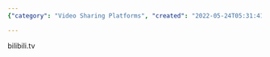 ```yaml
---
{"category": "Video Sharing Platforms", "created": "2022-05-24T05:31:41.000Z", "date": "2022-05-24 05:31:41", "description": "Overseas Bilibili is a well-known Chinese video-sharing platform, renowned for its emphasis on animated content, videos, and live broadcasts. It offers an interactive user-driven system that facilitates direct engagement between content creators and their audience via comments and live streams.", "modified": "2022-08-18T16:42:01.800Z", "tags": ["audio source", "bilibili", "stub", "text source", "video sources"], "title": "海外哔哩哔哩"}

---
```


bilibili.tv
